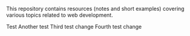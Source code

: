 This repository contains resources (notes and short examples) covering various topics related to web development.

Test
Another test
Third test change
Fourth test change
